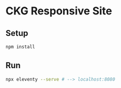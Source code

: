 # CKG Responsive Site

## Setup

```sh
npm install
```

## Run

```sh
npx eleventy --serve # --> localhost:8080
```
